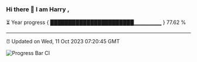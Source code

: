 ### Hi there 👋 I am Harry , 

⏳ Year progress { ███████████████████████▁▁▁▁▁▁▁ } 77.62 %

---

⏰ Updated on Wed, 11 Oct 2023 07:20:45 GMT

![Progress Bar CI](https://github.com/duykhang68/duykhang68/workflows/Progress%20Bar%20CI/badge.svg)
